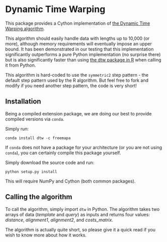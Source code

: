 # Dynamic Time Warping

This package provides a Cython implementation of [the Dynamic Time Warping
algorithm](https://en.wikipedia.org/wiki/Dynamic_time_warping).

This algorithm should easily handle data with lengths up to 10,000 (or more),
although memory requirements will eventually impose an upper bound. It has
been demonstrated in our testing that this implementation significantly
outperforms a pure Python implementation (no surprise there) but is also
significantly faster than using [the dtw package in
R](http://dtw.r-forge.r-project.org/) when calling it from Python.

This algorithm is hard-coded to use the `symmetric2` step pattern - the
default step pattern used by the R algorithm. But feel free to fork and
modify if you need another step pattern, the code is very short!

## Installation

Being a compiled extension package, we are doing our best to provide compiled
versions via ``conda``.

Simply run:

    conda install dtw -c freemapa

If ``conda`` does not have a package for your architecture (or you are not
using ``conda``), you can certainly compile this package yourself.

Simply download the source code and run:

    python setup.py install

This will require NumPy and Cython (both common packages).

## Calling the algorithm

To call the algorithm, simply import ``dtw`` in Python. The algorithm takes
two arrays of data (*template* and *query*) as inputs and returns four
values: *distance*, *alignment1*, *alignment2*, and *costs_matrix*.

The algorithm is actually quite short, so please give it a quick read if you
wish to know more about how it works.
